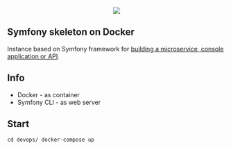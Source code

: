 <p align="center"><a href="https://symfony.com" target="_blank">
    <img src="https://symfony.com/logos/symfony_black_02.svg">
</a></p>

Symfony skeleton on Docker
--------------------------
Instance based on Symfony framework for [building a microservice, console application or API][1].
  
Info
----
* Docker - as container
* Symfony CLI - as web server

Start
-----
`cd devops/
docker-compose up`


[1]: https://symfony.com/download

